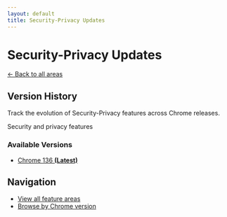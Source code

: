 ```yaml
---
layout: default
title: Security-Privacy Updates
---
```


# Security-Privacy Updates

[← Back to all areas](../)

## Version History

Track the evolution of Security-Privacy features across Chrome releases.

Security and privacy features



### Available Versions

- [Chrome 136 **(Latest)**](./chrome-136.html)

## Navigation

- [View all feature areas](../)
- [Browse by Chrome version](../../versions/)
